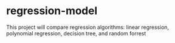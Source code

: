 # regression-model
This project will compare regression algorithms: linear regression, polynomial regression, decision tree, and random forrest
